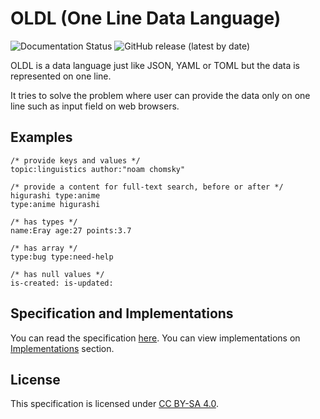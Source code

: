 <!--
 oldl (c) by Eray Erdin
 
 oldl is licensed under a
 Creative Commons Attribution-ShareAlike 4.0 International License.
 
 You should have received a copy of the license along with this
 work. If not, see <http://creativecommons.org/licenses/by-sa/4.0/>.
-->

# OLDL (One Line Data Language)

![Documentation Status](https://img.shields.io/readthedocs/oldl?style=flat-square)
![GitHub release (latest by date)](https://img.shields.io/github/v/release/erayerdin/oldl?style=flat-square)

OLDL is a data language just like JSON, YAML or TOML but the data is represented on one line.

It tries to solve the problem where user can provide the data only on one line such as input field on web browsers.

## Examples

```plain
/* provide keys and values */
topic:linguistics author:"noam chomsky"

/* provide a content for full-text search, before or after */
higurashi type:anime
type:anime higurashi

/* has types */
name:Eray age:27 points:3.7

/* has array */
type:bug type:need-help

/* has null values */
is-created: is-updated:
```

## Specification and Implementations

You can read the specification [here](https://oldl.readthedocs.io). You can view implementations on [Implementations](https://oldl.readthedocs.io/implementations) section.

## License

This specification is licensed under [CC BY-SA 4.0](LICENSE).
